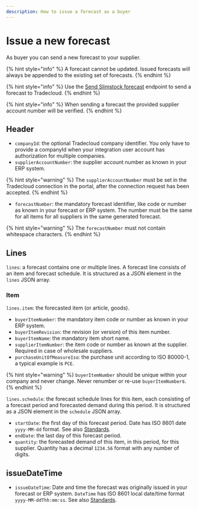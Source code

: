 ```yaml
---
description: How to issue a forecast as a buyer
---
```


# Issue a new forecast

As buyer you can send a new forecast to your supplier.

{% hint style="info" %}
A forecast cannot be updated. Issued forecasts will always be appended to the existing set of forecasts.
{% endhint %}

{% hint style="info" %}
Use the [Send Slimstock forecast](https://swagger-ui.accp.tradecloud1.com/?url=https://api.accp.tradecloud1.com/v2/api-connector/specs.yaml#/buyer-endpoints/sendForecastByBuyerRoute) endpoint to send a forecast to Tradecloud.
{% endhint %}

{% hint style="info" %}
When sending a forecast the provided supplier account number will be verified. 
{% endhint %}

## Header

* `companyId`: the optional Tradecloud company identifier. You only have to provide a companyId when your integration user account has authorization for multiple companies.
* `supplierAccountNumber`: the supplier account number as known in your ERP system.

{% hint style="warning" %}
The `supplierAccountNumber` must be set in the Tradecloud connection in the portal, after the connection request has been accepted.
{% endhint %}

* `forecastNumber`: the mandatory forecast identifier, like code or number as known in your forecast or ERP system. The number must be the same for all items for all suppliers in the same generated forecast.

{% hint style="warning" %}
The `forecastNumber` must not contain whitespace characters.
{% endhint %}

## Lines

`lines`: a forecast contains one or multiple lines. A forecast line consists of an item and forecast schedule. It is structured as a JSON element in the `lines` JSON array. 

### Item

`lines.item`: the forecasted item \(or article, goods\).

* `buyerItemNumber`: the mandatory item code or number as known in your ERP system.
* `buyerItemRevision`: the revision \(or version\) of this item number.
* `buyerItemName`: the mandatory item short name.
* `supplierItemNumber`: the item code or number as known at the supplier. Required in case of wholesale suppliers.
* `purchaseUnitOfMeasureIso`: the purchase unit according to ISO 80000-1, a typical example is `PCE`.

{% hint style="warning" %}
`buyerItemNumber` should be unique within your company and never change. Never renumber or re-use `buyerItemNumber`s.
{% endhint %}

`lines.schedule`: the forecast schedule lines for this item, each consisting of a forecast period and forecasted demand during this period. It is structured as a JSON element in the `schedule` JSON array. 

* `startDate`: the first day of this forecast period. Date has ISO 8601 date `yyyy-MM-dd` format. See also [Standards](../../api/standards.md).
* `endDate`: the last day of this forecast period.
* `quantity`: the forecasted demand of this item, in this period, for this supplier. Quantity has a decimal `1234.56` format with any number of digits.

## issueDateTime

* `issueDateTime`: Date and time the forecast was originally issued in your forecast or ERP system. `DateTime` has ISO 8601 local date/time format `yyyy-MM-ddThh:mm:ss`. See also [Standards](../../api/standards.md).
